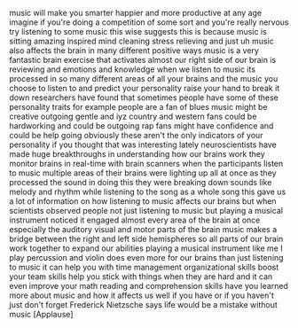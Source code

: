 
music will make you smarter happier and
more productive at any age imagine if
you&#39;re doing a competition of some sort
and you&#39;re really nervous try listening
to some music this wise suggests this is
because music is sitting amazing
inspired mind cleaning stress relieving
and just uh music also affects the brain
in many different positive ways music is
a very fantastic brain exercise that
activates almost our right side of our
brain is reviewing and emotions and
knowledge when we listen to music its
processed in so many different areas of
all your brains and the music you choose
to listen to and predict your
personality raise your hand to break it
down researchers have found that
sometimes people have some of these
personality traits for example people
are a fan of blues music might be
creative outgoing gentle and iyz country
and western fans could be hardworking
and could be outgoing rap fans might
have confidence and could be help going
obviously these aren&#39;t the only
indicators of your personality if you
thought that was interesting lately
neuroscientists have made huge
breakthroughs in understanding how our
brains work they monitor brains in
real-time with brain scanners when the
participants listen to music multiple
areas of their brains were lighting up
all at once as they processed the sound
in doing this they were breaking down
sounds like melody and rhythm while
listening to the song as a whole song
this gave us a lot of information on how
listening to music affects our brains
but when scientists observed people not
just listening to music but playing a
musical instrument
noticed it engaged almost every area of
the brain at once especially the
auditory visual and motor parts of the
brain music makes a bridge between the
right and left side hemispheres so all
parts of our brain work together to
expand our abilities playing a musical
instrument like me I play percussion and
violin does even more for our brains
than just listening to music it can help
you with time management organizational
skills boost your team skills help you
stick with things when they are hard and
it can even improve your math reading
and comprehension skills have you
learned more about music and how it
affects us well if you have or if you
haven&#39;t just don&#39;t forget Frederick
Nietzsche says life would be a mistake
without music
[Applause]
